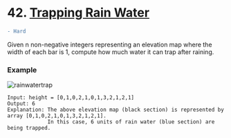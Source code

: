 # 42. [Trapping Rain Water](https://leetcode.com/problems/trapping-rain-water/)
```diff
- Hard
```
Given n non-negative integers representing an elevation map where the width of each bar is 1, compute how much water it can trap after raining.

### Example
![rainwatertrap](https://user-images.githubusercontent.com/88236255/223982728-d80c9efb-e6be-479f-9542-ccd31095da35.png)

```
Input: height = [0,1,0,2,1,0,1,3,2,1,2,1]
Output: 6
Explanation: The above elevation map (black section) is represented by array [0,1,0,2,1,0,1,3,2,1,2,1].
             In this case, 6 units of rain water (blue section) are being trapped.
```
